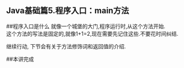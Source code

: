 Java基础篇5.程序入口：main方法
---

##程序入口是什么
就像一个城堡的大门,程序运行时,从这个方法开始.   
这个方法的写法是固定的,就像1+1=2,现在需要先记住这些.不要花时间纠结.   

继续行动, 下节会有关于方法修饰词和返回值的介绍.   

##本讲完成
